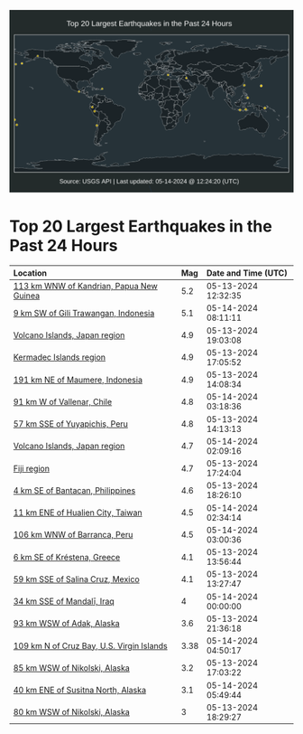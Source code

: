![Map](./map.png)

# Top 20 Largest Earthquakes in the Past 24 Hours

| Location | Mag | Date and Time (UTC) |
|:---|:---|:---|
| [113 km WNW of Kandrian, Papua New Guinea](https://earthquake.usgs.gov/earthquakes/eventpage/us6000my9b) | 5.2 | 05-13-2024 12:32:35 |
| [9 km SW of Gili Trawangan, Indonesia](https://earthquake.usgs.gov/earthquakes/eventpage/us6000mygm) | 5.1 | 05-14-2024 08:11:11 |
| [Volcano Islands, Japan region](https://earthquake.usgs.gov/earthquakes/eventpage/us6000mycb) | 4.9 | 05-13-2024 19:03:08 |
| [Kermadec Islands region](https://earthquake.usgs.gov/earthquakes/eventpage/us6000mybg) | 4.9 | 05-13-2024 17:05:52 |
| [191 km NE of Maumere, Indonesia](https://earthquake.usgs.gov/earthquakes/eventpage/us6000my9k) | 4.9 | 05-13-2024 14:08:34 |
| [91 km W of Vallenar, Chile](https://earthquake.usgs.gov/earthquakes/eventpage/us6000myfh) | 4.8 | 05-14-2024 03:18:36 |
| [57 km SSE of Yuyapichis, Peru](https://earthquake.usgs.gov/earthquakes/eventpage/us6000my9p) | 4.8 | 05-13-2024 14:13:13 |
| [Volcano Islands, Japan region](https://earthquake.usgs.gov/earthquakes/eventpage/us6000myfc) | 4.7 | 05-14-2024 02:09:16 |
| [Fiji region](https://earthquake.usgs.gov/earthquakes/eventpage/us6000mybf) | 4.7 | 05-13-2024 17:24:04 |
| [4 km SE of Bantacan, Philippines](https://earthquake.usgs.gov/earthquakes/eventpage/us6000mybt) | 4.6 | 05-13-2024 18:26:10 |
| [11 km ENE of Hualien City, Taiwan](https://earthquake.usgs.gov/earthquakes/eventpage/us6000myf9) | 4.5 | 05-14-2024 02:34:14 |
| [106 km WNW of Barranca, Peru](https://earthquake.usgs.gov/earthquakes/eventpage/us6000myff) | 4.5 | 05-14-2024 03:00:36 |
| [6 km SE of Kréstena, Greece](https://earthquake.usgs.gov/earthquakes/eventpage/us6000my9j) | 4.1 | 05-13-2024 13:56:44 |
| [59 km SSE of Salina Cruz, Mexico](https://earthquake.usgs.gov/earthquakes/eventpage/us6000my9f) | 4.1 | 05-13-2024 13:27:47 |
| [34 km SSE of Mandalī, Iraq](https://earthquake.usgs.gov/earthquakes/eventpage/us6000myej) | 4 | 05-14-2024 00:00:00 |
| [93 km WSW of Adak, Alaska](https://earthquake.usgs.gov/earthquakes/eventpage/us6000mydv) | 3.6 | 05-13-2024 21:36:18 |
| [109 km N of Cruz Bay, U.S. Virgin Islands](https://earthquake.usgs.gov/earthquakes/eventpage/pr71448663) | 3.38 | 05-14-2024 04:50:17 |
| [85 km WSW of Nikolski, Alaska](https://earthquake.usgs.gov/earthquakes/eventpage/us6000mycm) | 3.2 | 05-13-2024 17:03:22 |
| [40 km ENE of Susitna North, Alaska](https://earthquake.usgs.gov/earthquakes/eventpage/ak02467ctm28) | 3.1 | 05-14-2024 05:49:44 |
| [80 km WSW of Nikolski, Alaska](https://earthquake.usgs.gov/earthquakes/eventpage/us6000mycy) | 3 | 05-13-2024 18:29:27 |
